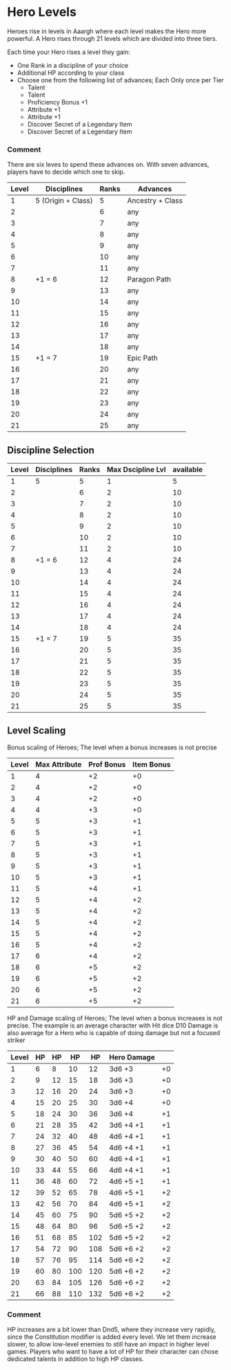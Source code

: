 # Hero Levels

Heroes rise in levels in Aaargh where each level makes the Hero more powerful.
A Hero rises through 21 levels which are divided into three tiers.

Each time your Hero rises a level they gain:
* One Rank in a discipline of your choice
* Additional HP according to your class
* Choose one from the following list of advances; Each Only once per Tier
    * Talent 
    * Talent 
    * Proficiency Bonus +1
    * Attribute +1
    * Attribute +1
    * Discover Secret of a Legendary Item
    * Discover Secret of a Legendary Item
    
### Comment
There are six leves to spend these advances on.
With seven advances, players have to decide which one to skip.

| Level | Disciplines        | Ranks | Advances         |
|-------|--------------------|-------|------------------|
| 1     | 5 (Origin + Class) | 5     | Ancestry + Class |
| 2     |                    | 6     | any              | 
| 3     |                    | 7     | any              |
| 4     |                    | 8     | any              |
| 5     |                    | 9     | any              |
| 6     |                    | 10    | any              |
| 7     |                    | 11    | any              |
| 8     | +1 = 6             | 12    | Paragon Path     |
| 9     |                    | 13    | any              |
| 10    |                    | 14    | any              |
| 11    |                    | 15    | any              | 
| 12    |                    | 16    | any              |
| 13    |                    | 17    | any              |
| 14    |                    | 18    | any              |
| 15    | +1 = 7             | 19    | Epic Path        |
| 16    |                    | 20    | any              |
| 17    |                    | 21    | any              |
| 18    |                    | 22    | any              |
| 19    |                    | 23    | any              |
| 20    |                    | 24    | any              |
| 21    |                    | 25    | any              |


## Discipline Selection
| Level | Disciplines | Ranks | Max Dscipline Lvl | available | 
|-------|-------------|-------|-------------------|-----------|
| 1     | 5           | 5     | 1                 | 5         |
| 2     |             | 6     | 2                 | 10        |
| 3     |             | 7     | 2                 | 10        |
| 4     |             | 8     | 2                 | 10        |
| 5     |             | 9     | 2                 | 10        |
| 6     |             | 10    | 2                 | 10        | Problem!
| 7     |             | 11    | 2                 | 10        | Problem!
| 8     | +1 = 6      | 12    | 4                 | 24        |
| 9     |             | 13    | 4                 | 24        |
| 10    |             | 14    | 4                 | 24        |
| 11    |             | 15    | 4                 | 24        |
| 12    |             | 16    | 4                 | 24        |
| 13    |             | 17    | 4                 | 24        |
| 14    |             | 18    | 4                 | 24        |
| 15    | +1 = 7      | 19    | 5                 | 35        |
| 16    |             | 20    | 5                 | 35        |
| 17    |             | 21    | 5                 | 35        |
| 18    |             | 22    | 5                 | 35        |
| 19    |             | 23    | 5                 | 35        |
| 20    |             | 24    | 5                 | 35        |
| 21    |             | 25    | 5                 | 35        |

## Level Scaling
Bonus scaling of Heroes; The level when a bonus increases is not precise

| Level | Max Attribute | Prof Bonus | Item Bonus |
|-------|---------------|------------|------------|
| 1     | 4             | +2         | +0         | 
| 2     | 4             | +2         | +0         | 
| 3     | 4             | +2         | +0         | 
| 4     | 4             | +3         | +0         | 
| 5     | 5             | +3         | +1         | 
| 6     | 5             | +3         | +1         | 
| 7     | 5             | +3         | +1         | 
| 8     | 5             | +3         | +1         | 
| 9     | 5             | +3         | +1         | 
| 10    | 5             | +3         | +1         | 
| 11    | 5             | +4         | +1         | 
| 12    | 5             | +4         | +2         | 
| 13    | 5             | +4         | +2         | 
| 14    | 5             | +4         | +2         | 
| 15    | 5             | +4         | +2         | 
| 16    | 5             | +4         | +2         | 
| 17    | 6             | +4         | +2         | 
| 18    | 6             | +5         | +2         | 
| 19    | 6             | +5         | +2         | 
| 20    | 6             | +5         | +2         | 
| 21    | 6             | +5         | +2         | 

HP and Damage scaling of Heroes; The level when a bonus increases is not precise.
The example is an average character with Hit dice D10
Damage is also average for a Hero who is capable of doing damage but not a focused striker

| Level | HP  | HP  | HP  | HP  | Hero Damage |     |
|-------|-----|-----|-----|-----|-------------|-----|
| 1     | 6   | 8   | 10  | 12  | 3d6 +3      | +0  | 
| 2     | 9   | 12  | 15  | 18  | 3d6 +3      | +0  | 
| 3     | 12  | 16  | 20  | 24  | 3d6 +3      | +0  | 
| 4     | 15  | 20  | 25  | 30  | 3d6 +4      | +0  | 
| 5     | 18  | 24  | 30  | 36  | 3d6 +4      | +1  | 
| 6     | 21  | 28  | 35  | 42  | 3d6 +4 +1   | +1  | 
| 7     | 24  | 32  | 40  | 48  | 4d6 +4 +1   | +1  | 
| 8     | 27  | 36  | 45  | 54  | 4d6 +4 +1   | +1  | 
| 9     | 30  | 40  | 50  | 60  | 4d6 +4 +1   | +1  | 
| 10    | 33  | 44  | 55  | 66  | 4d6 +4 +1   | +1  | 
| 11    | 36  | 48  | 60  | 72  | 4d6 +5 +1   | +1  | 
| 12    | 39  | 52  | 65  | 78  | 4d6 +5 +1   | +2  | 
| 13    | 42  | 56  | 70  | 84  | 4d6 +5 +1   | +2  | 
| 14    | 45  | 60  | 75  | 90  | 5d6 +5 +2   | +2  | 
| 15    | 48  | 64  | 80  | 96  | 5d6 +5 +2   | +2  | 
| 16    | 51  | 68  | 85  | 102 | 5d6 +5 +2   | +2  | 
| 17    | 54  | 72  | 90  | 108 | 5d6 +6 +2   | +2  | 
| 18    | 57  | 76  | 95  | 114 | 5d6 +6 +2   | +2  | 
| 19    | 60  | 80  | 100 | 120 | 5d6 +6 +2   | +2  | 
| 20    | 63  | 84  | 105 | 126 | 5d6 +6 +2   | +2  | 
| 21    | 66  | 88  | 110 | 132 | 5d6 +6 +2   | +2  | 

### Comment
HP increases are a bit lower than Dnd5, where they increase very rapidly, since the Constitution modifier is added every level.
We let them increase slower, to allow low-level enemies to still have an impact in higher level games.
Players who want to have a lot of HP for their character can chose dedicated talents in addition to high HP classes.

